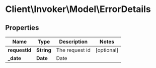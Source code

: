 # Client\Invoker\Model\ErrorDetails

## Properties
Name | Type | Description | Notes
------------ | ------------- | ------------- | -------------
**requestId** | **String** | The request id | [optional] 
**_date** | **Date** | Date | 


